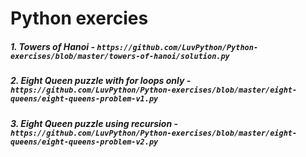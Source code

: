 # Python exercies

##### 1. Towers of Hanoi - `https://github.com/LuvPython/Python-exercises/blob/master/towers-of-hanoi/solution.py`
##### 2. Eight Queen puzzle with for loops only - `https://github.com/LuvPython/Python-exercises/blob/master/eight-queens/eight-queens-problem-v1.py`
##### 3. Eight Queen puzzle using recursion - `https://github.com/LuvPython/Python-exercises/blob/master/eight-queens/eight-queens-problem-v2.py`
